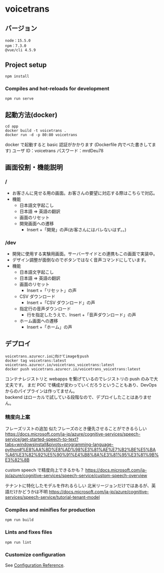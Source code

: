 # voicetrans

## バージョン

```
node：15.5.0
npm：7.3.0
@vue/cli 4.5.9
```

## Project setup

```
npm install
```

### Compiles and hot-reloads for development

```
npm run serve
```

## 起動方法(docker)

```
cd app
docker build -t voicetrans .
docker run -d -p 80:80 voicetrans
```

docker で起動すると basic 認証がかかります
(Dockerfile 内でべた書きしてます)
ユーザ ID：voicetrans
パスワード：mrdDeu78

## 画面役割・機能説明

### /

- お客さんに見せる用の画面。お客さんの要望に対応する際はこちらで対応。
- 機能
  - 日本語文字起こし
  - 日本語 ⇒ 英語の翻訳
  - 画面のリセット
  - 開発画面への遷移
    - Insert +「開発」の声(お客さんにはバレないはず。。)

### /dev

- 開発に使用する実験用画面。サーバーサイドとの連携もこの画面で実装中。
- デザイン調整が面倒なのでボタンではなく音声コマンドにしています。
- 機能
  - 日本語文字起こし
  - 日本語 ⇒ 英語の翻訳
  - 画面のリセット
    - Insert +「リセット」の声
  - CSV ダウンロード
    - Insert +「CSV ダウンロード」の声
  - 指定行の音声ダウンロード
    - 行を指定したうえで、Insert +「音声ダウンロード」の声
  - ホーム画面への遷移
    - Insert +「ホーム」の声

## デプロイ

```
voicetrans.azurecr.ioに向けてimageをpush
docker tag voicetrans:latest voicetrans.azurecr.io/voicetrans_voicetrans:latest
docker push voicetrans.azurecr.io/voicetrans_voicetrans:latest

```

コンテナレジストリと webapps を繋げているのでレジストリの push のみで大丈夫です。
まだ POC で構成が変わっていくだろうということもあり、DevOps からのパイプラインは作ってません。  
backend はローカルで試している段階なので、デプロイしたことはありません。

### 精度向上案

フレーズリストの追加
似たフレーズのとき優先させることができるらしい
https://docs.microsoft.com/ja-jp/azure/cognitive-services/speech-service/get-started-speech-to-text?tabs=windowsinstall&pivots=programming-language-python#%E8%AA%8D%E8%AD%98%E3%81%AE%E7%B2%BE%E5%BA%A6%E3%82%92%E5%90%91%E4%B8%8A%E3%81%95%E3%81%9B%E3%82%8B

custom speech で精度向上できるかも？
https://docs.microsoft.com/ja-jp/azure/cognitive-services/speech-service/custom-speech-overview

テナントに特化したモデルを作れるらしい
北米リージョンだけではあるが、英語だけかどうかは不明
https://docs.microsoft.com/ja-jp/azure/cognitive-services/speech-service/tutorial-tenant-model

### Compiles and minifies for production

```
npm run build
```

### Lints and fixes files

```
npm run lint
```

### Customize configuration

See [Configuration Reference](https://cli.vuejs.org/config/).
